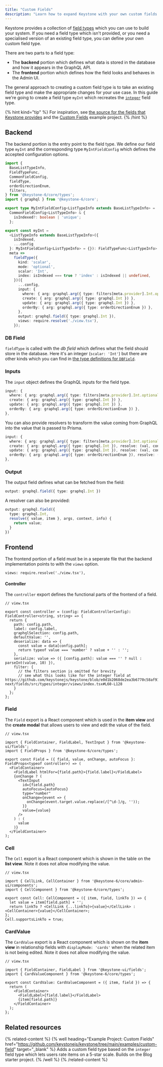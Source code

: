 ```yaml
---
title: "Custom Fields"
description: "Learn how to expand Keystone with your own custom fields. Guidance on backend setup, and frontend implementation in Keystone‘s Admin UI."
---
```


Keystone provides a collection of [field types](../apis/fields) which you can use to build your system.
If you need a field type which isn't provided, or you need a specialised version of an existing field type, you can define your own custom field type.

There are two parts to a field type:

- The **backend** portion which defines what data is stored in the database and how it appears in the GraphQL API.
- The **frontend** portion which defines how the field looks and behaves in the Admin UI.

The general approach to creating a custom field type is to take an existing field type and make the appropriate changes for your use case.
In this guide we're going to create a field type `myInt` which recreates the [`integer`](https://github.com/keystonejs/keystone/tree/main/packages/core/src/fields/types/integer) field type.

{% hint kind="tip" %}
For inspiration, see [the source for the fields that Keystone provides](https://github.com/keystonejs/keystone/tree/main/packages/core/src/fields/types) and the [Custom Fields](https://github.com/keystonejs/keystone/tree/main/examples/custom-field) example project.
{% /hint %}

## Backend

The backend portion is the entry point to the field type.
We define our field type `myInt` and the corresponding type `MyIntFieldConfig` which defines the accepted configuration options.

```ts
import {
  BaseListTypeInfo,
  FieldTypeFunc,
  CommonFieldConfig,
  fieldType,
  orderDirectionEnum,
  filters,
} from '@keystone-6/core/types';
import { graphql } from '@keystone-6/core';

export type MyIntFieldConfig<ListTypeInfo extends BaseListTypeInfo> =
  CommonFieldConfig<ListTypeInfo> & {
    isIndexed?: boolean | 'unique';
  };

export const myInt =
  <ListTypeInfo extends BaseListTypeInfo>({
    isIndexed,
    ...config
  }: MyIntFieldConfig<ListTypeInfo> = {}): FieldTypeFunc<ListTypeInfo> =>
  meta =>
    fieldType({
      kind: 'scalar',
      mode: 'optional',
      scalar: 'Int',
      index: isIndexed === true ? 'index' : isIndexed || undefined,
    })({
      ...config,
      input: {
        where: { arg: graphql.arg({ type: filters[meta.provider].Int.optional }), resolve: filters.resolveCommon },
        create: { arg: graphql.arg({ type: graphql.Int }) },
        update: { arg: graphql.arg({ type: graphql.Int }) },
        orderBy: { arg: graphql.arg({ type: orderDirectionEnum }) },
      },
      output: graphql.field({ type: graphql.Int }),
      views: require.resolve('./view.tsx'),
    });
```

### DB Field

`fieldType` is called with the _db field_ which defines what the field should store in the database.
Here it's an integer (`scalar: 'Int'`) but there are other kinds which you can find in [the type definitions for `DBField`](https://github.com/keystonejs/keystone/blob/5f4ecfc4281f979456326bc1a982e9bf90327ad6/packages-next/types/src/next-fields.ts#L105-L155).

### Inputs

The `input` object defines the GraphQL inputs for the field type.

```ts
input: {
  where: { arg: graphql.arg({ type: filters[meta.provider].Int.optional }), resolve: filters.resolveCommon },
  create: { arg: graphql.arg({ type: graphql.Int }) },
  update: { arg: graphql.arg({ type: graphql.Int }) },
  orderBy: { arg: graphql.arg({ type: orderDirectionEnum }) },
},
```

You can also provide resolvers to transform the value coming from GraphQL into the value that is passed to Prisma.

```ts
input: {
  where: { arg: graphql.arg({ type: filters[meta.provider].Int.optional }), resolve: filters.resolveCommon },
  create: { arg: graphql.arg({ type: graphql.Int }), resolve: (val, context) => val },
  update: { arg: graphql.arg({ type: graphql.Int }), resolve: (val, context) => val },
  orderBy: { arg: graphql.arg({ type: orderDirectionEnum }), resolve: (val, context) => val },
},
```

### Output

The output field defines what can be fetched from the field:

```ts
output: graphql.field({ type: graphql.Int })
```

A resolver can also be provided:

```ts
output: graphql.field({
  type: graphql.Int,
  resolve({ value, item }, args, context, info) {
    return value;
  }
})
```

## Frontend

The frontend portion of a field must be in a seperate file that the backend implementation points to with the `views` option.

```
views: require.resolve('./view.tsx'),
```

#### Controller

The `controller` export defines the functional parts of the frontend of a field.

```tsx
// view.tsx

export const controller = (config: FieldControllerConfig): FieldController<string, string> => {
  return {
    path: config.path,
    label: config.label,
    graphqlSelection: config.path,
    defaultValue: '',
    deserialize: data => {
      const value = data[config.path];
      return typeof value === 'number' ? value + '' : '';
    },
    serialize: value => ({ [config.path]: value === '' ? null : parseInt(value, 10) }),
    filter: {
      // the filters section is omitted for brevity
      // see what this looks like for the integer field at https://github.com/keystonejs/keystone/blob/e0d1b2068de2ea3b6770c58af91221b01e6a20cf/packages-next/fields/src/types/integer/views/index.tsx#L60-L128
    }
  };
};
```

### Field

The `Field` export is a React component which is used in the **item view** and the **create modal** that allows users to view and edit the value of the field.

```tsx
// view.tsx

import { FieldContainer, FieldLabel, TextInput } from '@keystone-ui/fields';
import { FieldProps } from '@keystone-6/core/types';

export const Field = ({ field, value, onChange, autoFocus }: FieldProps<typeof controller>) => (
  <FieldContainer>
    <FieldLabel htmlFor={field.path}>{field.label}</FieldLabel>
    {onChange ? (
      <TextInput
        id={field.path}
        autoFocus={autoFocus}
        type="number"
        onChange={event => {
          onChange(event.target.value.replace(/[^\d-]/g, ''));
        }}
        value={value}
      />
    ) : (
      value
    )}
  </FieldContainer>
);
```

### Cell

The `Cell` export is a React component which is shown in the table on the **list view**.
Note it does not allow modifying the value.

```tsx
// view.tsx

import { CellLink, CellContainer } from '@keystone-6/core/admin-ui/components';
import { CellComponent } from '@keystone-6/core/types';

export const Cell: CellComponent = ({ item, field, linkTo }) => {
  let value = item[field.path] + '';
  return linkTo ? <CellLink {...linkTo}>{value}</CellLink> : <CellContainer>{value}</CellContainer>;
};
Cell.supportsLinkTo = true;
```

### CardValue

The `CardValue` export is a React component which is shown on the **item view** in relationship fields with `displayMode: 'cards'` when the related item is not being edited.
Note it does not allow modifying the value.

```tsx
// view.tsx

import { FieldContainer, FieldLabel } from '@keystone-ui/fields';
import { CardValueComponent } from '@keystone-6/core/types';

export const CardValue: CardValueComponent = ({ item, field }) => {
  return (
    <FieldContainer>
      <FieldLabel>{field.label}</FieldLabel>
      {item[field.path]}
    </FieldContainer>
  );
};
```

## Related resources

{% related-content %}
{% well 
heading="Example Project: Custom Fields"
href="https://github.com/keystonejs/keystone/tree/main/examples/custom-field"
target="_blank" %}
Adds a custom field type based on the `integer` field type which lets users rate items on a 5-star scale. Builds on the Blog starter project.
{% /well %}
{% /related-content %}
